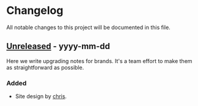 # Changelog

All notable changes to this project will be documented in this file.

## [Unreleased](https://github.com/cdiot/ryokosan) - yyyy-mm-dd

Here we write upgrading notes for brands. It's a team effort to make them as straightforward as possible.

### Added

- Site design by [chris](https://github.com/cdiot).

